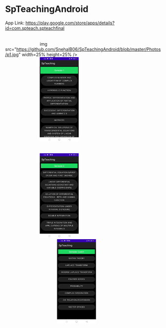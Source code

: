 # SpTeachingAndroid

App Link: https://play.google.com/store/apps/details?id=com.spteach.spteachfinal
<br><br>
<br>
&emsp; &emsp;&emsp;&emsp; &emsp;&emsp;img src="https://github.com/SnehalB06/SpTeachingAndroid/blob/master/Photos/p1.jpg" width=25% height=25% />  &emsp; &emsp;&emsp;&emsp; &emsp;&emsp;&emsp; &emsp;&emsp;
&emsp; &emsp;&emsp;&emsp; &emsp;&emsp;<img src="https://github.com/SnehalB06/SpTeachingAndroid/blob/master/Photos/p2.jpg" width=25% height=25% /><br><br><br>
&emsp; &emsp;&emsp;&emsp; &emsp;&emsp;<img src="https://github.com/SnehalB06/SpTeachingAndroid/blob/master/Photos/p3.jpg" width=25% height=25% />  &emsp; &emsp;&emsp;&emsp; &emsp;&emsp;&emsp; &emsp;&emsp;
&emsp; &emsp;&emsp;&emsp; &emsp;&emsp;&emsp; &emsp;&emsp;<img src="https://github.com/SnehalB06/SpTeachingAndroid/blob/master/Photos/p4.jpg" width=25% height=25% />
  
 




